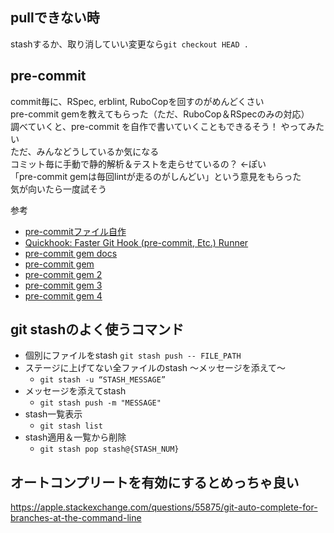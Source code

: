 ## pullできない時
stashするか、取り消していい変更なら`git checkout HEAD .`

## pre-commit
commit毎に、RSpec, erblint, RuboCopを回すのがめんどくさい  
pre-commit gemを教えてもらった（ただ、RuboCop＆RSpecのみの対応）    
調べていくと、pre-commit を自作で書いていくこともできるそう！   やってみたい  
ただ、みんなどうしているか気になる    
コミット毎に手動で静的解析＆テストを走らせているの？  ←ぽい  
「pre-commit gemは毎回lintが走るのがしんどい」という意見をもらった  
気が向いたら一度試そう

参考  
- [pre-commitファイル自作](https://qiita.com/yuku_t/items/ad072418290a2b01a35a)
- [Quickhook: Faster Git Hook (pre-commit, Etc.) Runner](https://morioh.com/p/7f7cfefb24e8)
- [pre-commit gem docs](https://www.rubydoc.info/gems/pre-commit/0.31.0)
- [pre-commit gem](https://qiita.com/ryoff/items/9ab8958b2570bde3ab4d)
- [pre-commit gem 2](https://ohmyenter.com/rubocop-with-pre-commit/)
- [pre-commit gem 3](https://dev.classmethod.jp/articles/pre-commit-rubocop/)
- [pre-commit gem 4](https://qiita.com/yn-misaki/items/adbc9a02be226bc10354)

## git stashのよく使うコマンド
- 個別にファイルをstash
	`git stash push -- FILE_PATH`
- ステージに上げてない全ファイルのstash 〜メッセージを添えて〜
    - `git stash -u “STASH_MESSAGE”`
- メッセージを添えてstash
  - `git stash push -m "MESSAGE"`
- stash一覧表示
    - `git stash list`
- stash適用＆一覧から削除
    - `git stash pop stash@{STASH_NUM}`

## オートコンプリートを有効にするとめっちゃ良い

https://apple.stackexchange.com/questions/55875/git-auto-complete-for-branches-at-the-command-line
